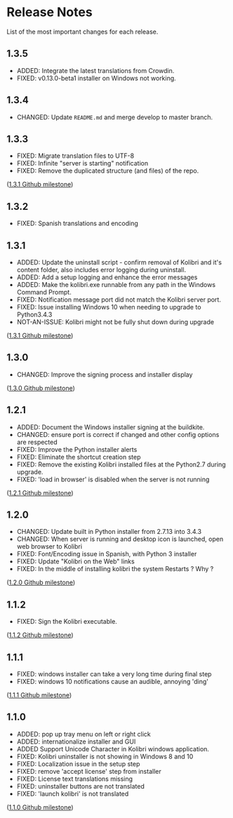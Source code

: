 # Release Notes

List of the most important changes for each release.

## 1.3.5

- ADDED: Integrate the latest translations from Crowdin.
- FIXED: v0.13.0-beta1 installer on Windows not working.

## 1.3.4

- CHANGED: Update `README.md` and merge develop to master branch.

## 1.3.3

- FIXED: Migrate translation files to UTF-8
- FIXED: Infinite "server is starting" notification
- FIXED: Remove the duplicated structure (and files) of the repo.

([1.3.1 Github milestone](https://github.com/learningequality/kolibri-installer-windows/milestone/8))


## 1.3.2

- FIXED: Spanish translations and encoding


## 1.3.1

- ADDED: Update the uninstall script - confirm removal of Kolibri and it's content folder, also includes error logging during uninstall.
- ADDED: Add a setup logging and enhance the error messages
- ADDED: Make the kolibri.exe runnable from any path in the Windows Command Prompt.
- FIXED: Notification message port did not match the Kolibri server port.
- FIXED: Issue installing Windows 10 when needing to upgrade to Python3.4.3
- NOT-AN-ISSUE: Kolibri might not be fully shut down during upgrade

([1.3.1 Github milestone](https://github.com/learningequality/kolibri-installer-windows/milestone/7))


## 1.3.0

- CHANGED: Improve the signing process and installer display

([1.3.0 Github milestone](https://github.com/learningequality/kolibri-installer-windows/milestone/6))


## 1.2.1

- ADDED: Document the Windows installer signing at the buildkite.
- CHANGED: ensure port is correct if changed and other config options are respected
- FIXED: Improve the Python installer alerts
- FIXED: Eliminate the shortcut creation step
- FIXED: Remove the existing Kolibri installed files at the Python2.7 during upgrade.
- FIXED: 'load in browser' is disabled when the server is not running

([1.2.1 Github milestone](https://github.com/learningequality/kolibri-installer-windows/milestone/5))


## 1.2.0

- CHANGED: Update built in Python installer from 2.7.13 into 3.4.3
- CHANGED: When server is running and desktop icon is launched, open web browser to Kolibri 
- FIXED: Font/Encoding issue in Spanish, with Python 3 installer
- FIXED: Update "Kolibri on the Web" links
- FIXED: In the middle of installing kolibri the system Restarts ? Why ?

([1.2.0 Github milestone](https://github.com/learningequality/kolibri-installer-windows/milestone/4))


## 1.1.2

- FIXED: Sign the Kolibri executable.

([1.1.2 Github milestone](https://github.com/learningequality/kolibri-installer-windows/milestone/3))


## 1.1.1

- FIXED: windows installer can take a very long time during final step
- FIXED: windows 10 notifications cause an audible, annoying 'ding'

([1.1.1 Github milestone](https://github.com/learningequality/kolibri-installer-windows/milestone/2))


## 1.1.0

- ADDED: pop up tray menu on left or right click
- ADDED: internationalize installer and GUI
- ADDED Support Unicode Character in Kolibri windows application.
- FIXED: Kolibri uninstaller is not showing in Windows 8 and 10
- FIXED: Localization issue in the setup step
- FIXED: remove 'accept license' step from installer
- FIXED: License text translations missing
- FIXED: uninstaller buttons are not translated
- FIXED: 'launch kolibri' is not translated

([1.1.0 Github milestone](https://github.com/learningequality/kolibri-installer-windows/milestone/1))
